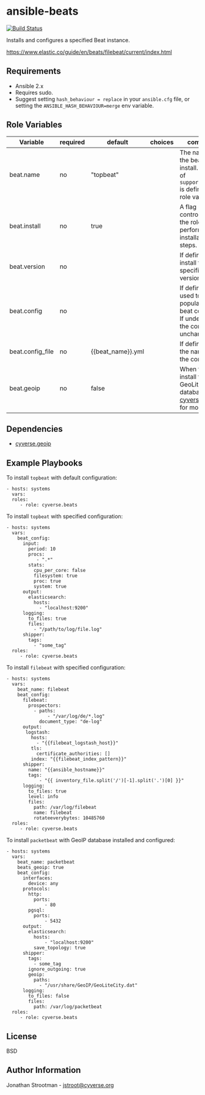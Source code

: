 ansible-beats
=============
[![Build Status](https://travis-ci.org/CyVerse-Ansible/ansible-beats.svg?branch=master)](https://travis-ci.org/CyVerse-Ansible/ansible-beats)

Installs and configures a specified Beat instance.

 https://www.elastic.co/guide/en/beats/filebeat/current/index.html

Requirements
------------

* Ansible 2.x
* Requires sudo.
* Suggest setting `hash_behaviour = replace` in your `ansible.cfg` file, or setting the `ANSIBLE_HASH_BEHAVIOUR=merge` env variable.

Role Variables
--------------

|   Variable       | required | default           | choices | comments                                               |
|------------------|----------|-------------------|---------|--------------------------------------------------------|
| beat.name        |  no      | "topbeat"         |         | The name of the beat to install. The list of `supported_beats` is defined in the role vars. |
| beat.install     |  no      | true              |         | A flag used to control whether the role should perform installation steps. |
| beat.version     |  no      |                   |         | If defined, will install the specified version. |
| beat.config      |  no      |                   |         | If defined, is used to populate the beat config file. If undefined, the config file is unchanged. |
| beat.config_file |  no      | {{beat_name}}.yml |         | If defined, sets the name for the config file. |
| beat.geoip       |  no      | false             |         | When true, will install the GeoLite City database. See [cyverse.geoip](https://galaxy.ansible.com/cyverse/geoip/) for more info.|


Dependencies
------------

* [cyverse.geoip](https://galaxy.ansible.com/cyverse/geoip/)

Example Playbooks
-----------------

To install `topbeat` with default configuration:

    - hosts: systems
      vars:
      roles:
         - role: cyverse.beats

To install `topbeat` with specified configuration:

    - hosts: systems
      vars:
        beat_config:
          input:
            period: 10
            procs: 
               - ".*"
            stats:
              cpu_per_core: false
              filesystem: true
              proc: true
              system: true
          output:
            elasticsearch: 
              hosts:
                - "localhost:9200" 
          logging:
            to_files: true 
            files: 
              - "/path/to/log/file.log"
          shipper:
            tags: 
              - "some_tag"
      roles:
         - role: cyverse.beats

To install `filebeat` with specified configuration:

    - hosts: systems
      vars:
        beat_name: filebeat
        beat_config:
          filebeat:
            prospectors:
              - paths:
                   - "/var/log/de/*.log"
                document_type: "de-log"
          output:
           logstash:
             hosts:
               - "{{filebeat_logstash_host}}"
             tls:
               certificate_authorities: []
             index: "{{filebeat_index_pattern}}"
          shipper:
            name: "{{ansible_hostname}}"
            tags:
                - "{{ inventory_file.split('/')[-1].split('.')[0] }}"
          logging:
            to_files: true
            level: info
            files:
              path: /var/log/filebeat
              name: filebeat
              rotateeverybytes: 10485760 
      roles:
         - role: cyverse.beats

To install `packetbeat` with GeoIP database installed and configured:

    - hosts: systems
      vars:
        beat_name: packetbeat
        beats_geoip: true
        beat_config:
          interfaces:
            device: any
          protocols:
            http:
              ports: 
                  - 80
            pgsql:  
              ports: 
                  - 5432
          output:
            elasticsearch:
              hosts:
                  - "localhost:9200"
              save_topology: true
          shipper:
            tags: 
              - some_tag
            ignore_outgoing: true
            geoip:
              paths:
                - "/usr/share/GeoIP/GeoLiteCity.dat"
          logging:
            to_files: false
            files:
              path: /var/log/packetbeat
      roles:
         - role: cyverse.beats
License
-------

BSD

Author Information
------------------

Jonathan Strootman - jstroot@cyverse.org

